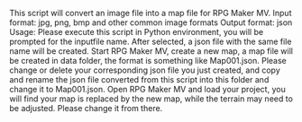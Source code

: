 This script will convert an image file into a map file for RPG Maker MV.
Input format: jpg, png, bmp and other common image formats
Output format: json
Usage: Please execute this script in Python environment, you will be prompted for the inputfile name. After selected, a json file with the same file name will be created.
Start RPG Maker MV, create a new map, a map file will be created in data folder, the format is something like Map001.json. Please change or delete your corresponding json file you just created, and copy and rename the json file converted from this script into this folder and change it to Map001.json.
Open RPG Maker MV and load your project, you will find your map is replaced by the new map, while the terrain may need to be adjusted. Please change it from there.
